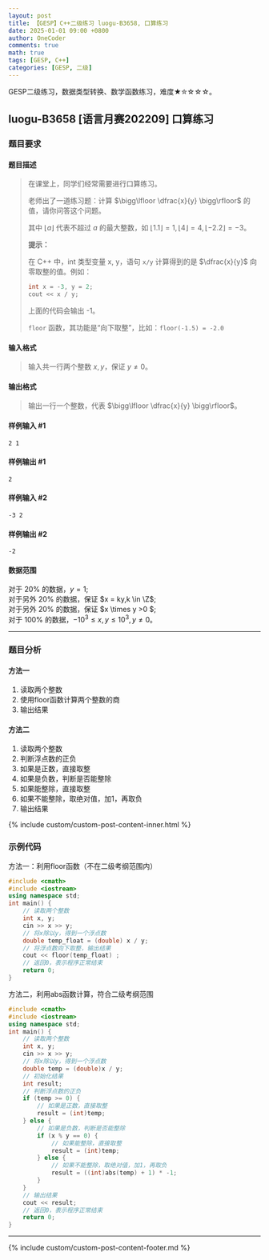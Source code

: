 ```yaml
---
layout: post
title: 【GESP】C++二级练习 luogu-B3658, 口算练习
date: 2025-01-01 09:00 +0800
author: OneCoder
comments: true
math: true
tags: [GESP, C++]
categories: [GESP, 二级]
---
```

GESP二级练习，数据类型转换、数学函数练习，难度★✮☆☆☆。

<!--more-->

## luogu-B3658 [语言月赛202209] 口算练习

### 题目要求

#### 题目描述

>在课堂上，同学们经常需要进行口算练习。
>
>老师出了一道练习题：计算 $\bigg\lfloor \dfrac{x}{y} \bigg\rfloor$ 的值，请你问答这个问题。
>
>其中 $\lfloor a \rfloor$ 代表不超过 $a$ 的最大整数，如 $\lfloor 1.1 \rfloor = 1, \lfloor 4 \rfloor = 4, \lfloor -2.2 \rfloor = -3$。
>
>**提示：**
>
>在 C++ 中，int 类型变量 x, y，语句 `x/y` 计算得到的是 $\dfrac{x}{y}$ 向零取整的值。例如：
>
>```cpp
>int x = -3, y = 2;
>cout << x / y;
>```
>
>上面的代码会输出 -1。
>
>`floor` 函数，其功能是“向下取整”，比如：`floor(-1.5) = -2.0`

#### 输入格式

>输入共一行两个整数 $x,y$，保证 $y \neq 0$。

#### 输出格式

>输出一行一个整数，代表 $\bigg\lfloor \dfrac{x}{y} \bigg\rfloor$。

#### 样例输入 #1

```console
2 1
```

#### 样例输出 #1

```console
2
```

#### 样例输入 #2

```console
-3 2
```

#### 样例输出 #2

```console
-2
```

#### 数据范围

对于 $20\%$ 的数据，$y = 1$;  
对于另外 $20\%$ 的数据，保证 $x = ky,k \in \Z$;  
对于另外 $20\%$ 的数据，保证 $x \times y >0 $;  
对于 $100\%$ 的数据，$-10^3 \le x, y \le 10^3, y \neq 0$。

---

### 题目分析

#### 方法一

1. 读取两个整数
2. 使用floor函数计算两个整数的商
3. 输出结果

#### 方法二

1. 读取两个整数
2. 判断浮点数的正负
3. 如果是正数，直接取整
4. 如果是负数，判断是否能整除
5. 如果能整除，直接取整
6. 如果不能整除，取绝对值，加1，再取负
7. 输出结果

{% include custom/custom-post-content-inner.html %}

### 示例代码

方法一：利用floor函数（不在二级考纲范围内）

```cpp
#include <cmath>
#include <iostream>
using namespace std;
int main() {
    // 读取两个整数
    int x, y;
    cin >> x >> y;
    // 将x除以y，得到一个浮点数
    double temp_float = (double) x / y;
    // 将浮点数向下取整，输出结果
    cout << floor(temp_float) ;
    // 返回0，表示程序正常结束
    return 0;
}
```

方法二，利用abs函数计算，符合二级考纲范围

```cpp
#include <cmath>
#include <iostream>
using namespace std;
int main() {
    // 读取两个整数
    int x, y;
    cin >> x >> y;
    // 将x除以y，得到一个浮点数
    double temp = (double)x / y;
    // 初始化结果
    int result;
    // 判断浮点数的正负
    if (temp >= 0) {
        // 如果是正数，直接取整
        result = (int)temp;
    } else {
        // 如果是负数，判断是否能整除
        if (x % y == 0) {
            // 如果能整除，直接取整
            result = (int)temp;
        } else {
            // 如果不能整除，取绝对值，加1，再取负
            result = ((int)abs(temp) + 1) * -1;
        }
    }
    // 输出结果
    cout << result;
    // 返回0，表示程序正常结束
    return 0;
}
```

---

{% include custom/custom-post-content-footer.md %}
